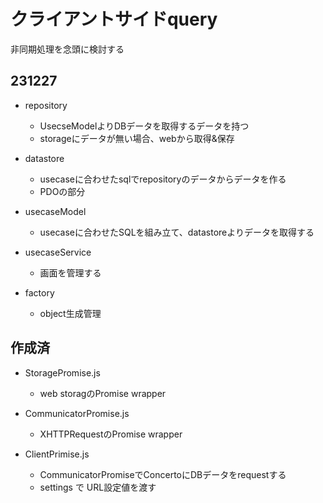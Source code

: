 # クライアントサイドquery

非同期処理を念頭に検討する

## 231227

- repository
	- UsecseModelよりDBデータを取得するデータを持つ
	- storageにデータが無い場合、webから取得&保存
	
- datastore
	- usecaseに合わせたsqlでrepositoryのデータからデータを作る
	- PDOの部分

- usecaseModel
	- usecaseに合わせたSQLを組み立て、datastoreよりデータを取得する

- usecaseService
	- 画面を管理する

- factory
	- object生成管理

## 作成済

- StoragePromise.js
	- web storagのPromise wrapper

- CommunicatorPromise.js
	- XHTTPRequestのPromise wrapper

- ClientPrimise.js
	- CommunicatorPromiseでConcertoにDBデータをrequestする
	- settings で URL設定値を渡す



